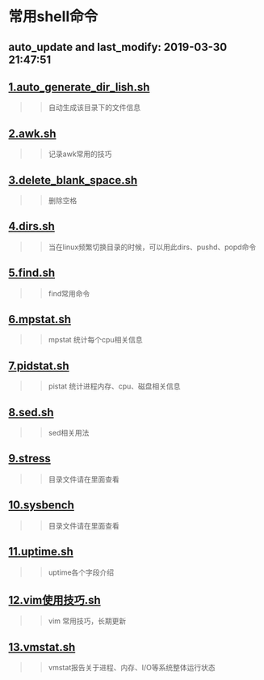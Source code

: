 

常用shell命令
====
auto_update and last_modify: 2019-03-30 21:47:51
-------
## [1.auto_generate_dir_lish.sh](https://github.com/lotluck/shell/blob/master/shell_command/auto_generate_dir_lish.sh)
>> 自动生成该目录下的文件信息
## [2.awk.sh](https://github.com/lotluck/shell/blob/master/shell_command/awk.sh)
>> 记录awk常用的技巧
## [3.delete_blank_space.sh](https://github.com/lotluck/shell/blob/master/shell_command/delete_blank_space.sh)
>> 删除空格
## [4.dirs.sh](https://github.com/lotluck/shell/blob/master/shell_command/dirs.sh)
>> 当在linux频繁切换目录的时候，可以用此dirs、pushd、popd命令
## [5.find.sh](https://github.com/lotluck/shell/blob/master/shell_command/find.sh)
>> find常用命令
## [6.mpstat.sh](https://github.com/lotluck/shell/blob/master/shell_command/mpstat.sh)
>> mpstat 统计每个cpu相关信息
## [7.pidstat.sh](https://github.com/lotluck/shell/blob/master/shell_command/pidstat.sh)
>> pistat 统计进程内存、cpu、磁盘相关信息
## [8.sed.sh](https://github.com/lotluck/shell/blob/master/shell_command/sed.sh)
>> sed相关用法
## [9.stress](https://github.com/lotluck/shell/blob/master/shell_command/stress)
>> 目录文件请在里面查看
## [10.sysbench](https://github.com/lotluck/shell/blob/master/shell_command/sysbench)
>> 目录文件请在里面查看
## [11.uptime.sh](https://github.com/lotluck/shell/blob/master/shell_command/uptime.sh)
>> uptime各个字段介绍
## [12.vim使用技巧.sh](https://github.com/lotluck/shell/blob/master/shell_command/vim使用技巧.sh)
>> vim 常用技巧，长期更新
## [13.vmstat.sh](https://github.com/lotluck/shell/blob/master/shell_command/vmstat.sh)
>> vmstat报告关于进程、内存、I/O等系统整体运行状态




